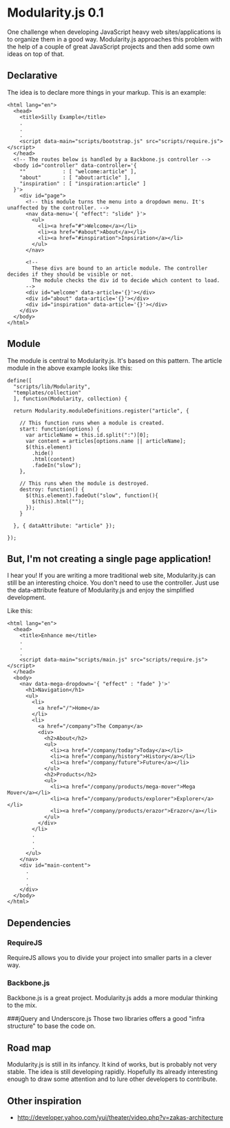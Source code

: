 # Modularity.js 0.1
One challenge when developing JavaScript heavy web sites/applications is to organize them in a good way.
Modularity.js approaches this problem with the help of a couple of great JavaScript projects and then add some own ideas
on top of that.

## Declarative
The idea is to declare more things in your markup. This is an example:

    <html lang="en">
      <head>
        <title>Silly Example</title>
        .
        .
        .
        <script data-main="scripts/bootstrap.js" src="scripts/require.js"></script>
      </head>
      <!-- The routes below is handled by a Backbone.js controller -->
      <body id="controller" data-controller='{
        ""            : [ "welcome:article" ],
        "about"       : [ "about:article" ],
        "inspiration" : [ "inspiration:article" ]
      }'>
        <div id="page">
          <!-- this module turns the menu into a dropdown menu. It's unaffected by the controller. -->
          <nav data-menu='{ "effect": "slide" }'>
            <ul>
              <li><a href="#">Welcome</a></li>
              <li><a href="#about">About</a></li>
              <li><a href="#inspiration">Inpsiration</a></li>
            </ul>
          </nav>

          <!--
            These divs are bound to an article module. The controller decides if they should be visible or not.
            The module checks the div id to decide which content to load.
          -->
          <div id="welcome" data-article='{}'></div>
          <div id="about" data-article='{}'></div>
          <div id="inspiration" data-article='{}'></div>
        </div>
      </body>
    </html>

## Module
The module is central to Modularity.js. It's based on this pattern. The article module in the above example looks
like this:
        
    define([
      "scripts/lib/Modularity",
      "templates/collection"
      ], function(Modularity, collection) {

      return Modularity.moduleDefinitions.register("article", {

        // This function runs when a module is created.
        start: function(options) {
          var articleName = this.id.split(":")[0];
          var content = articles[options.name || articleName];
          $(this.element)
            .hide()
            .html(content)
            .fadeIn("slow");
        },

        // This runs when the module is destroyed.
        destroy: function() {
          $(this.element).fadeOut("slow", function(){
            $(this).html("");
          });
        }

      }, { dataAttribute: "article" });

    });

## But, I'm not creating a single page application!
I hear you! If you are writing a more traditional web site, Modularity.js can still be an interesting choice. You don't
need to use the controller. Just use the data-attribute feature of Modularity.js and enjoy the simplified development.

Like this:

    <html lang="en">
      <head>
        <title>Enhance me</title>
        .
        .
        .
        <script data-main="scripts/main.js" src="scripts/require.js"></script>
      </head>
      <body>
        <nav data-mega-dropdown='{ "effect" : "fade" }'>'
          <h1>Navigation</h1>
          <ul>
            <li>
              <a href="/">Home</a>
            </li>
            <li>
              <a href="/company">The Company</a>
              <div>
                <h2>About</h2>
                <ul>
                  <li><a href="/company/today">Today</a></li>
                  <li><a href="/company/history">History</a></li>
                  <li><a href="/company/future">Future</a></li>
                </ul>
                <h2>Products</h2>
                <ul>
                  <li><a href="/company/products/mega-mover">Mega Mover</a></li>
                  <li><a href="/company/products/explorer">Explorer</a></li>
                  <li><a href="/company/products/erazor">Erazor</a></li>
                </ul>
              </div>
            </li>
            .
            .
            .
          </ul>
        </nav>
        <div id="main-content">
          .
          .
          .
        </div>
      </body>
    </html>

## Dependencies

### RequireJS
RequireJS allows you to divide your project into smaller parts in a clever way.

### Backbone.js
Backbone.js is a great project. Modularity.js adds a more modular thinking to the mix.

###jQuery and Underscore.js
Those two libraries offers a good "infra structure" to base the code on.

## Road map
Modularity.js is still in its infancy. It kind of works, but is probably not very stable. The idea is still developing
rapidly. Hopefully its already interesting enough to draw some attention and to lure other developers to
contribute.

## Other inspiration
* http://developer.yahoo.com/yui/theater/video.php?v=zakas-architecture